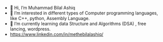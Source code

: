 - 👋 Hi, I’m Muhammad Bilal Ashiq
- 👀 I’m interested in different types of Computer programming languages, like C++, python, Assembly Language.
- 🌱 I’m currently learning data Structure and Algorithms (DSA) , free lancing, wordpress.
- https://www.linkedin.com/in/methebilalashiq/
